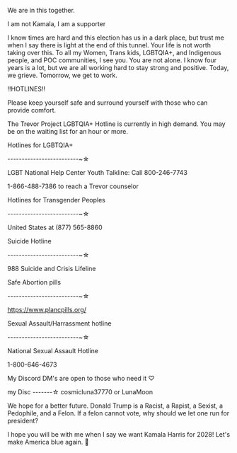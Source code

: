 We are in this together.

I am not Kamala, I am a supporter

I know times are hard and this election has us in a dark place, but trust me when I say there is light at the end of this tunnel. Your life is not worth taking over this. To all my Women, Trans kids, LGBTQIA+, and Indigenous people, and POC communities, I see you. You are not alone. I know four years is a lot, but we are all working hard to stay strong and positive. Today, we grieve. Tomorrow, we get to work.

!!HOTLINES!!

Please keep yourself safe and surround yourself with those who can provide comfort.

The Trevor Project LGBTQIA+ Hotline is currently in high demand. You may be on the waiting list for an hour or more. 

Hotlines for LGBTQIA+

-------------------------~☆

LGBT National Help Center Youth Talkline: Call 800-246-7743

1-866-488-7386 to reach a Trevor counselor

Hotlines for Transgender Peoples

-------------------------~☆

United States at (877) 565-8860

Suicide Hotline

-------------------------~☆

988 Suicide and Crisis Lifeline

Safe Abortion pills

-------------------------~☆

https://www.plancpills.org/

Sexual Assault/Harrassment hotline

-------------------------~☆

National Sexual Assault Hotline

1-800-646-4673

My Discord DM's are open to those who need it ♡

my Disc
-------☆
cosmicluna37770 or LunaMoon

We hope for a better future. Donald Trump is a Racist, a Rapist, a Sexist, a Pedophile, and a Felon. If a felon cannot vote, why should we let one run for president?

I hope you will be with me when I say we want Kamala Harris for 2028! Let's make America blue again. 💙
